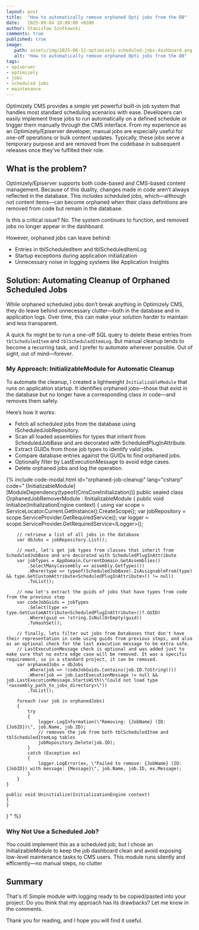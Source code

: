 ```yaml
---
layout: post
title:  "How to automatically remove orphaned Opti jobs from the DB"
date:   2025-09-04 10:00:00 +0200
author: Stanisław Szołkowski
comments: true
published: true
image:
   path: assets/img/2025-06-12-optimizely-scheduled-jobs-dashboard.png
   alt: "How to automatically remove orphaned Opti jobs from the DB"
tags:
- episerver
- optimizely
- jobs
- scheduled jobs
- maintenance
---
```


Optimizely CMS provides a simple yet powerful built-in job system that handles most standard scheduling scenarios with ease. Developers can easily implement these jobs to run automatically on a defined schedule or trigger them manually through the CMS interface. From my experience as an Optimizely/Episerver developer, manual jobs are especially useful for one-off operations or bulk content updates. Typically, these jobs serve a temporary purpose and are removed from the codebase in subsequent releases once they’ve fulfilled their role.

## What is the problem?

Optimizely/Episerver supports both code-based and CMS-based content management. Because of this duality, changes made in code aren’t always reflected in the database. This includes scheduled jobs, which—although not content items—can become orphaned when their class definitions are removed from code but remain in the database.

Is this a critical issue? No. The system continues to function, and removed jobs no longer appear in the dashboard.

However, orphaned jobs can leave behind:

- Entries in tblScheduledItem and tblScheduledItemLog
- Startup exceptions during application initialization
- Unnecessary noise in logging systems like Application Insights

## Solution: Automating Cleanup of Orphaned Scheduled Jobs

While orphaned scheduled jobs don’t break anything in Optimizely CMS, they do leave behind unnecessary clutter—both in the database and in application logs. Over time, this can make your solution harder to maintain and less transparent.

A quick fix might be to run a one-off SQL query to delete these entries from `tblScheduledItem` and `tblScheduledItemLog`. But manual cleanup tends to become a recurring task, and I prefer to automate wherever possible. Out of sight, out of mind—forever.

### My Approach: InitializableModule for Automatic Cleanup

To automate the cleanup, I created a lightweight `InitializableModule` that runs on application startup. It identifies orphaned jobs—those that exist in the database but no longer have a corresponding class in code—and removes them safely.

Here’s how it works:

- Fetch all scheduled jobs from the database using IScheduledJobRepository.
- Scan all loaded assemblies for types that inherit from ScheduledJobBase and are decorated with ScheduledPlugInAttribute.
- Extract GUIDs from those job types to identify valid jobs.
- Compare database entries against the GUIDs to find orphaned jobs.
- Optionally filter by LastExecutionMessage to avoid edge cases.
- Delete orphaned jobs and log the operation.

{% include code-modal.html
   id="orphaned-job-cleanup"
   lang="csharp"
   code="
[InitializableModule]
[ModuleDependency(typeof(CmsCoreInitialization))]
public sealed class OrphanedJobRemoverModule : IInitializableModule
{
    public void Initialize(InitializationEngine context)
    {
        using var scope = ServiceLocator.Current.GetInstance<IServiceProvider>().CreateScope();
        var jobRepository = scope.ServiceProvider.GetRequiredService<IScheduledJobRepository>();
        var logger = scope.ServiceProvider.GetRequiredService<ILogger<OrphanedJobRemoverModule>>();

        // retrieve a list of all jobs in the database
        var dbJobs = jobRepository.List();

        // next, let's get job types from classes that inherit from ScheduledJobBase and are decorated with ScheduledPlugInAttribute
        var jobTypes = AppDomain.CurrentDomain.GetAssemblies()
            .SelectMany(assembly => assembly.GetTypes())
            .Where(type => typeof(ScheduledJobBase).IsAssignableFrom(type) && type.GetCustomAttribute<ScheduledPlugInAttribute>() != null)
            .ToList();

        // now let's extract the guids of jobs that have types from code from the previous step
        var codeJobGuids = jobTypes
            .Select(type => type.GetCustomAttribute<ScheduledPlugInAttribute>()?.GUID)
            .Where(guid => !string.IsNullOrEmpty(guid))
            .ToHashSet();

        // finally, lets filter out jobs from Databases that don't have their representation in code using guids from previous steps, and also as an optional check for the last execution message to be extra safe.  
        // LastExecutionMessage check is optional and was added just to make sure that no extra edge case will be removed. It was a specific requirement, so in a standard project, it can be removed.
        var orphanedJobs = dbJobs
            .Where(job => !codeJobGuids.Contains(job.ID.ToString()))
            .Where(job => job.LastExecutionMessage != null && job.LastExecutionMessage.StartsWith(\"Could not load type '<assembly_path_to_jobs_directory>\"))
            .ToList();

        foreach (var job in orphanedJobs)
        {
            try
            {
                logger.LogInformation(\"Removing: {JobName} (ID: {JobID})\", job.Name, job.ID);
                // removes the job from both tblScheduledItem and tblScheduledItemLog tables
                jobRepository.Delete(job.ID);
            }
            catch (Exception ex)
            {
                logger.LogError(ex, \"Failed to remove: {JobName} (ID: {JobID}) with message: {Message}\", job.Name, job.ID, ex.Message);
            }
        }
    }

    public void Uninitialize(InitializationEngine context)
    {
    }
}
" %}

### Why Not Use a Scheduled Job?

You could implement this as a scheduled job, but I chose an InitializableModule to keep the job dashboard clean and avoid exposing low-level maintenance tasks to CMS users. This module runs silently and efficiently—no manual steps, no clutter

## Summary

That's it! Simple module with logging ready to be copied/pasted into your project. Do you think that my approach has its drawbacks? Let me know in the comments.

Thank you for reading, and I hope you will find it useful.
